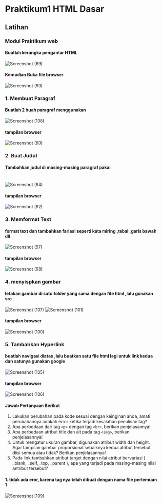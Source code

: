 # Praktikum1 HTML Dasar
## Latihan
### Modul Praktikum web
#### Buatlah kerangka pengantar HTML 
![Screenshot (89)](https://github.com/Thoriq150/pt1_WEB/assets/115950790/f0cb6ed0-2e74-490a-b2f6-bd4623d1720d)
#### Kemudian Buka file browser
![Screenshot (90)](https://github.com/Thoriq150/pt1_WEB/assets/115950790/72187b68-3a9b-45c9-94ea-de741575570f)

### 1. Membuat Paragraf
#### Buatlah 2 buah paragraf menggunakan<p>
![Screenshot (108)](https://github.com/Thoriq150/pt1_WEB/assets/115950790/3a39933e-e683-4300-b44b-c0c95cb804a2)
#### tampilan browser
![Screenshot (90)](https://github.com/Thoriq150/pt1_WEB/assets/115950790/7b24f4be-6067-4b9c-98a5-0395cc6157c3)
### 2. Buat Judul
#### Tambahkan judul di masing-masing paragraf pakai<h1>
![Screenshot (94)](https://github.com/Thoriq150/pt1_WEB/assets/115950790/3b5074b0-cda0-43b3-8059-336f7011d6cd)
#### tampilan browser
![Screenshot (92)](https://github.com/Thoriq150/pt1_WEB/assets/115950790/e9d7f6ac-5111-429a-8fde-a911d17a9712)
### 3. Memformat Text
#### format text dan tambahkan fariasi seperti kata miring ,tebal ,garis bawah dll
![Screenshot (97)](https://github.com/Thoriq150/pt1_WEB/assets/115950790/137f4172-f7b7-4efe-b24b-b6feb5e2b530)
#### tampilan browser
![Screenshot (98)](https://github.com/Thoriq150/pt1_WEB/assets/115950790/466b89cc-fb17-438e-bc30-65730d414426)
### 4. menyispkan gambar
#### letakan gambar di satu folder yang sama dengan file html ,lalu gunakan src
![Screenshot (107)](https://github.com/Thoriq150/pt1_WEB/assets/115950790/b8763bbf-b7df-4beb-8558-d1474ddbca5f)
![Screenshot (101)](https://github.com/Thoriq150/pt1_WEB/assets/115950790/9278f210-ea8b-4d7c-aece-8dd318b27f30)
#### tampilan browser
![Screenshot (100)](https://github.com/Thoriq150/pt1_WEB/assets/115950790/428f2084-7678-4e02-8316-499a8280530e)
### 5. Tambahkan Hyperlink
#### buatlah navigasi diatas ,lalu buatkan satu file html lagi untuk link kedua dan satunya gunakan google
![Screenshot (105)](https://github.com/Thoriq150/pt1_WEB/assets/115950790/f19b000a-5712-44a4-8287-19d706191ed2)
#### tampilan browser
![Screenshot (106)](https://github.com/Thoriq150/pt1_WEB/assets/115950790/2c2c0a23-0170-4749-91dd-aa0eb900dd34)

#### Jawab Pertanyaan Berikut
1. Lakukan perubahan pada kode sesuai dengan keinginan anda, amati perubahannya adakah error ketika terjadi kesalahan penulisan tag?
2. Apa perbedaan dari tag `<p>` dengan tag `<br>`, berikan penjelasannya!
3. Apa perbedaan atribut title dan alt pada tag `<img>`, berikan penjelasannya!
4. Untuk mengatur ukuran gambar, digunakan atribut width dan height. Agar tampilan gambar
proporsional sebaiknya kedua atribut tersebut diisi semua atau tidak? Berikan penjelasannya!
5. Pada link tambahkan atribut target dengan nilai atribut bervariasi ( _blank, _self, _top,
_parent ), apa yang terjadi pada masing-masing nilai antribut tersebut?

#### 1. tidak ada eror, karena tag nya telah dibuat dengan nama file pertemuan 1
![Screenshot (109)](https://github.com/Thoriq150/pt1_WEB/assets/115950790/dd959218-79c1-4267-9d20-7601b57d6574)

